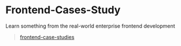 # Frontend-Cases-Study

Learn something from the real-world enterprise frontend development

> [frontend-case-studies](https://github.com/andrew--r/frontend-case-studies)
